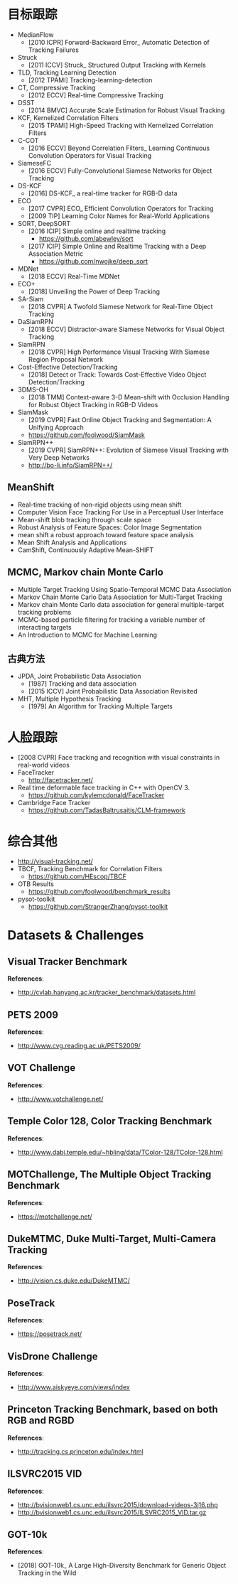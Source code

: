 # 目标跟踪
- MedianFlow
    - [2010 ICPR] Forward-Backward Error_ Automatic Detection of Tracking Failures
- Struck
    - [2011 ICCV] Struck_ Structured Output Tracking with Kernels
- TLD, Tracking Learning Detection
    - [2012 TPAMI] Tracking-learning-detection
- CT, Compressive Tracking
    - [2012 ECCV] Real-time Compressive Tracking
- DSST
    - [2014 BMVC] Accurate Scale Estimation for Robust Visual Tracking
- KCF, Kernelized Correlation Filters
    - [2015 TPAMI] High-Speed Tracking with Kernelized Correlation Filters
- C-COT
    - [2016 ECCV] Beyond Correlation Filters_ Learning Continuous Convolution Operators for Visual Tracking
- SiameseFC
    - [2016 ECCV] Fully-Convolutional Siamese Networks for Object Tracking 
- DS-KCF
    - [2016] DS-KCF_ a real-time tracker for RGB-D data
- ECO
    - [2017 CVPR] ECO_ Efficient Convolution Operators for Tracking
    - [2009 TIP] Learning Color Names for Real-World Applications
- SORT, DeepSORT
    - [2016 ICIP] Simple online and realtime tracking
        - https://github.com/abewley/sort
    - [2017 ICIP] Simple Online and Realtime Tracking with a Deep Association Metric
        - https://github.com/nwojke/deep_sort
- MDNet
    - [2018 ECCV] Real-Time MDNet
- ECO+
    - [2018] Unveiling the Power of Deep Tracking
- SA-Siam
    - [2018 CVPR] A Twofold Siamese Network for Real-Time Object Tracking
- DaSiamRPN
    - [2018 ECCV] Distractor-aware Siamese Networks for Visual Object Tracking
- SiamRPN
    - [2018 CVPR] High Performance Visual Tracking With Siamese Region Proposal Network
- Cost-Effective Detection/Tracking
    - [2018] Detect or Track: Towards Cost-Effective Video Object Detection/Tracking
- 3DMS-OH
    - [2018 TMM] Context-aware 3-D Mean-shift with Occlusion Handling for Robust Object Tracking in RGB-D Videos
- SiamMask
    - [2019 CVPR] Fast Online Object Tracking and Segmentation: A Unifying Approach
    - https://github.com/foolwood/SiamMask
- SiamRPN++
    - [2019 CVPR] SiamRPN++: Evolution of Siamese Visual Tracking with Very Deep Networks
    - http://bo-li.info/SiamRPN++/

    
## MeanShift
- Real-time tracking of non-rigid objects using mean shift
- Computer Vision Face Tracking For Use in a Perceptual User Interface
- Mean-shift blob tracking through scale space
- Robust Analysis of Feature Spaces: Color Image Segmentation
- mean shift a robust approach toward feature space analysis
- Mean Shift Analysis and Applications
- CamShift, Continuously Adaptive Mean-SHIFT


## MCMC, Markov chain Monte Carlo
- Multiple Target Tracking Using Spatio-Temporal MCMC Data Association
- Markov Chain Monte Carlo Data Association for Multi-Target Tracking
- Markov chain Monte Carlo data association for general multiple-target tracking problems
- MCMC-based particle filtering for tracking a variable number of interacting targets
- An Introduction to MCMC for Machine Learning


## 古典方法
- JPDA, Joint Probabilistic Data Association
    - [1987] Tracking and data association
    - [2015 ICCV] Joint Probabilistic Data Association Revisited
- MHT, Multiple Hypothesis Tracking
    - [1979] An Algorithm for Tracking Multiple Targets


# 人脸跟踪
- [2008 CVPR] Face tracking and recognition with visual constraints in real-world videos
- FaceTracker
    - http://facetracker.net/
- Real time deformable face tracking in C++ with OpenCV 3.
    - https://github.com/kylemcdonald/FaceTracker
- Cambridge Face Tracker
    - https://github.com/TadasBaltrusaitis/CLM-framework
    
    
# 综合其他
- http://visual-tracking.net/
- TBCF, Tracking Benchmark for Correlation Filters
    - https://github.com/HEscop/TBCF
- OTB Results
    - https://github.com/foolwood/benchmark_results
- pysot-toolkit
    - https://github.com/StrangerZhang/pysot-toolkit


# Datasets & Challenges

## Visual Tracker Benchmark
**References**:
- http://cvlab.hanyang.ac.kr/tracker_benchmark/datasets.html

## PETS 2009
**References**:
- http://www.cvg.reading.ac.uk/PETS2009/

## VOT Challenge
**References**:
- http://www.votchallenge.net/

## Temple Color 128, Color Tracking Benchmark
**References**:
- http://www.dabi.temple.edu/~hbling/data/TColor-128/TColor-128.html

## MOTChallenge, The Multiple Object Tracking Benchmark
**References**:
- https://motchallenge.net/

## DukeMTMC, Duke Multi-Target, Multi-Camera Tracking
**References**:
- http://vision.cs.duke.edu/DukeMTMC/

## PoseTrack 
**References**:
- https://posetrack.net/

## VisDrone Challenge
**References**:
- http://www.aiskyeye.com/views/index

## Princeton Tracking Benchmark, based on both RGB and RGBD
**References**:
- http://tracking.cs.princeton.edu/index.html

## ILSVRC2015 VID
**References**:
- http://bvisionweb1.cs.unc.edu/ilsvrc2015/download-videos-3j16.php
- http://bvisionweb1.cs.unc.edu/ilsvrc2015/ILSVRC2015_VID.tar.gz

## GOT-10k
**References**:
- [2018] GOT-10k_ A Large High-Diversity Benchmark for Generic Object Tracking in the Wild
